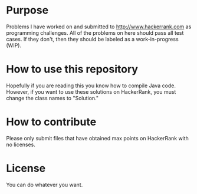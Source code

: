 Purpose
====================

Problems I have worked on and submitted to http://www.hackerrank.com as programming challenges.
All of the problems on here should pass all test cases. If they don't, then they should be labeled as a work-in-progress
(WIP).

How to use this repository
====================

Hopefully if you are reading this you know how to compile Java code. However, if you want to use these solutions
on HackerRank, you must change the class names to "Solution."

How to contribute
====================

Please only submit files that have obtained max points on HackerRank with no licenses.

License
====================

You can do whatever you want.